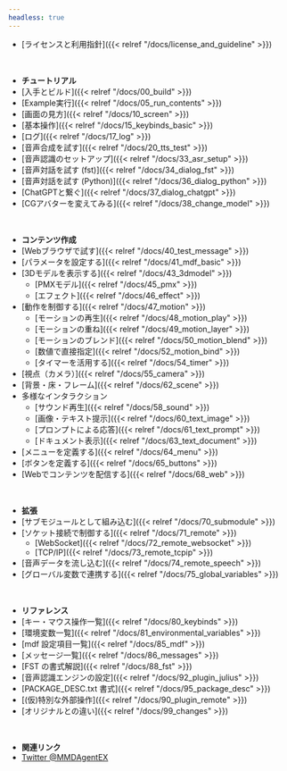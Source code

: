 ```yaml
---
headless: true
---
```


- [ライセンスと利用指針]({{< relref "/docs/license_and_guideline" >}})
<br />

- **チュートリアル**
- [入手とビルド]({{< relref "/docs/00_build" >}})
- [Example実行]({{< relref "/docs/05_run_contents" >}})
- [画面の見方]({{< relref "/docs/10_screen" >}})
- [基本操作]({{< relref "/docs/15_keybinds_basic" >}})
- [ログ]({{< relref "/docs/17_log" >}})
- [音声合成を試す]({{< relref "/docs/20_tts_test" >}})
- [音声認識のセットアップ]({{< relref "/docs/33_asr_setup" >}})
- [音声対話を試す (fst)]({{< relref "/docs/34_dialog_fst" >}})
- [音声対話を試す (Python)]({{< relref "/docs/36_dialog_python" >}})
- [ChatGPTと繋ぐ]({{< relref "/docs/37_dialog_chatgpt" >}})
- [CGアバターを変えてみる]({{< relref "/docs/38_change_model" >}})
<br />

- **コンテンツ作成**
- [Webブラウザで試す]({{< relref "/docs/40_test_message" >}})
- [パラメータを設定する]({{< relref "/docs/41_mdf_basic" >}})
- [3Dモデルを表示する]({{< relref "/docs/43_3dmodel" >}})
  - [PMXモデル]({{< relref "/docs/45_pmx" >}})
  - [エフェクト]({{< relref "/docs/46_effect" >}})
- [動作を制御する]({{< relref "/docs/47_motion" >}})
  - [モーションの再生]({{< relref "/docs/48_motion_play" >}})
  - [モーションの重ね]({{< relref "/docs/49_motion_layer" >}})
  - [モーションのブレンド]({{< relref "/docs/50_motion_blend" >}})
  - [数値で直接指定]({{< relref "/docs/52_motion_bind" >}})
  - [タイマーを活用する]({{< relref "/docs/54_timer" >}})
- [視点（カメラ）]({{< relref "/docs/55_camera" >}})
- [背景・床・フレーム]({{< relref "/docs/62_scene" >}})
- 多様なインタラクション
  - [サウンド再生]({{< relref "/docs/58_sound" >}})
  - [画像・テキスト提示]({{< relref "/docs/60_text_image" >}})
  - [プロンプトによる応答]({{< relref "/docs/61_text_prompt" >}})
  - [ドキュメント表示]({{< relref "/docs/63_text_document" >}})
- [メニューを定義する]({{< relref "/docs/64_menu" >}})
- [ボタンを定義する]({{< relref "/docs/65_buttons" >}})
- [Webでコンテンツを配信する]({{< relref "/docs/68_web" >}})
<br />

- **拡張**
- [サブモジュールとして組み込む]({{< relref "/docs/70_submodule" >}})
- [ソケット接続で制御する]({{< relref "/docs/71_remote" >}})
  - [WebSocket]({{< relref "/docs/72_remote_websocket" >}})
  - [TCP/IP]({{< relref "/docs/73_remote_tcpip" >}})
- [音声データを流し込む]({{< relref "/docs/74_remote_speech" >}})
- [グローバル変数で連携する]({{< relref "/docs/75_global_variables" >}})
<br />

- **リファレンス**
- [キー・マウス操作一覧]({{< relref "/docs/80_keybinds" >}})
- [環境変数一覧]({{< relref "/docs/81_environmental_variables" >}})
- [mdf 設定項目一覧]({{< relref "/docs/85_mdf" >}})
- [メッセージ一覧]({{< relref "/docs/86_messages" >}})
- [FST の書式解説]({{< relref "/docs/88_fst" >}})
- [音声認識エンジンの設定]({{< relref "/docs/92_plugin_julius" >}})
- [PACKAGE_DESC.txt 書式]({{< relref "/docs/95_package_desc" >}})
- [(仮)特別な外部操作]({{< relref "/docs/90_plugin_remote" >}})
- [オリジナルとの違い]({{< relref "/docs/99_changes" >}})
<br />

- **関連リンク**
- [Twitter @MMDAgentEX](https://twitter.com/MMDAgentEX)